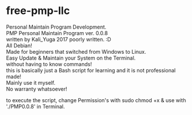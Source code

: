 # free-pmp-llc
Personal Maintain Program Development.    
PMP Personal Maintain Program ver. 0.0.8    
written by Kali_Yuga 2017 
poorly written. :D    
All Debian!    
Made for beginners that switched from Windows to Linux.    
Easy Update & Maintain your System on the Terminal.    
without having to know commands!    
this is basically just a Bash script for learning and it is not professional made!     
Mainly use it myself.    
No warranty whatsoever!    

to execute the script, change Permission's with sudo chmod +x & use with './PMP0.0.8' in Terminal.    

